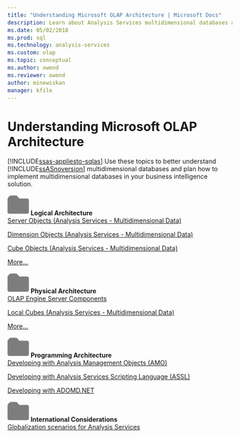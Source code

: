 ```yaml
---
title: "Understanding Microsoft OLAP Architecture | Microsoft Docs"
description: Learn about Analysis Services multidimensional databases and plan how to implement multidimensional databases in your business intelligence solution.
ms.date: 05/02/2018
ms.prod: sql
ms.technology: analysis-services
ms.custom: olap
ms.topic: conceptual
ms.author: owend
ms.reviewer: owend
author: minewiskan
manager: kfile
---
```

# Understanding Microsoft OLAP Architecture
[!INCLUDE[ssas-appliesto-sqlas](../../includes/ssas-appliesto-sqlas.md)]
  Use these topics to better understand [!INCLUDE[ssASnoversion](../../includes/ssasnoversion-md.md)] multidimensional databases and plan how to implement multidimensional databases in your business intelligence solution.  
  
 ![Small File Folder Icon](../../../analysis-services/media/filefolder-small.png "Small File Folder Icon") **Logical Architecture**  
 [Server Objects &#40;Analysis Services - Multidimensional Data&#41;](../../../analysis-services/multidimensional-models/olap-logical/server-objects-analysis-services-multidimensional-data.md)  
  
 [Dimension Objects &#40;Analysis Services - Multidimensional Data&#41;](../../../analysis-services/multidimensional-models-olap-logical-dimension-objects/dimension-objects-analysis-services-multidimensional-data.md)  
  
 [Cube Objects &#40;Analysis Services - Multidimensional Data&#41;](../../../analysis-services/multidimensional-models-olap-logical-cube-objects/cube-objects-analysis-services-multidimensional-data.md)  
  
 [More...](../../../analysis-services/multidimensional-models/olap-logical/understanding-microsoft-olap-logical-architecture.md)  
  
 ![Small File Folder Icon](../../../analysis-services/media/filefolder-small.png "Small File Folder Icon") **Physical Architecture**  
 [OLAP Engine Server Components](../../../analysis-services/multidimensional-models/olap-physical/olap-engine-server-components.md)  
  
 [Local Cubes &#40;Analysis Services - Multidimensional Data&#41;](../../../analysis-services/multidimensional-models/olap-physical/local-cubes-analysis-services-multidimensional-data.md)  
  
 [More...](../../../analysis-services/multidimensional-models/olap-physical/understanding-microsoft-olap-physical-architecture.md)  
  
 ![Small File Folder Icon](../../../analysis-services/media/filefolder-small.png "Small File Folder Icon") **Programming Architecture**  
 [Developing with Analysis Management Objects &#40;AMO&#41;](https://docs.microsoft.com/analysis-services/amo/developing-with-analysis-management-objects-amo)  
  
 [Developing with Analysis Services Scripting Language &#40;ASSL&#41;](../../../analysis-services/multidimensional-models/scripting-language-assl/developing-with-analysis-services-scripting-language-assl.md)  
  
 [Developing with ADOMD.NET](https://docs.microsoft.com/analysis-services/adomd/developing-with-adomd-net)  
  
 ![Small File Folder Icon](../../../analysis-services/media/filefolder-small.png "Small File Folder Icon") **International Considerations**  
 [Globalization scenarios for Analysis Services](../../../analysis-services/globalization-scenarios-for-analysis-services.md)  
  

  
  
